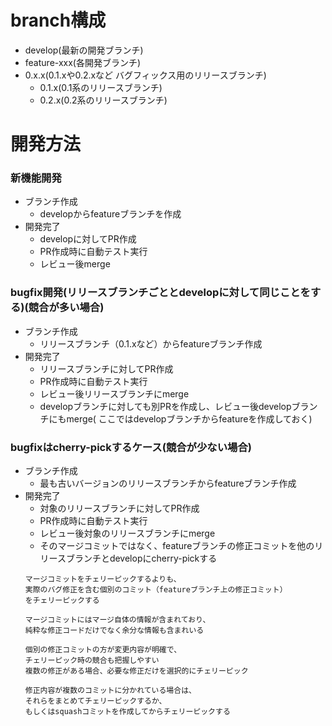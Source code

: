 # branch構成

* develop(最新の開発ブランチ)
* feature-xxx(各開発ブランチ)
* 0.x.x(0.1.xや0.2.xなど バグフィックス用のリリースブランチ)
    * 0.1.x(0.1系のリリースブランチ)
    * 0.2.x(0.2系のリリースブランチ)

# 開発方法

### 新機能開発

* ブランチ作成
    * developからfeatureブランチを作成
* 開発完了
    * developに対してPR作成
    * PR作成時に自動テスト実行
    * レビュー後merge

### bugfix開発(リリースブランチごととdevelopに対して同じことをする)(競合が多い場合)

* ブランチ作成
    * リリースブランチ（0.1.xなど）からfeatureブランチ作成
* 開発完了
    * リリースブランチに対してPR作成
    * PR作成時に自動テスト実行
    * レビュー後リリースブランチにmerge
    * developブランチに対しても別PRを作成し、レビュー後developブランチにもmerge(
      ここではdevelopブランチからfeatureを作成しておく)

### bugfixはcherry-pickするケース(競合が少ない場合)

* ブランチ作成
    * 最も古いバージョンのリリースブランチからfeatureブランチ作成
* 開発完了
    * 対象のリリースブランチに対してPR作成
    * PR作成時に自動テスト実行
    * レビュー後対象のリリースブランチにmerge
    * そのマージコミットではなく、featureブランチの修正コミットを他のリリースブランチとdevelopにcherry-pickする
    ```
    マージコミットをチェリーピックするよりも、
    実際のバグ修正を含む個別のコミット（featureブランチ上の修正コミット）
    をチェリーピックする

    マージコミットにはマージ自体の情報が含まれており、
    純粋な修正コードだけでなく余分な情報も含まれいる

    個別の修正コミットの方が変更内容が明確で、
    チェリーピック時の競合も把握しやすい
    複数の修正がある場合、必要な修正だけを選択的にチェリーピック

    修正内容が複数のコミットに分かれている場合は、
    それらをまとめてチェリーピックするか、
    もしくはsquashコミットを作成してからチェリーピックする
    ```
